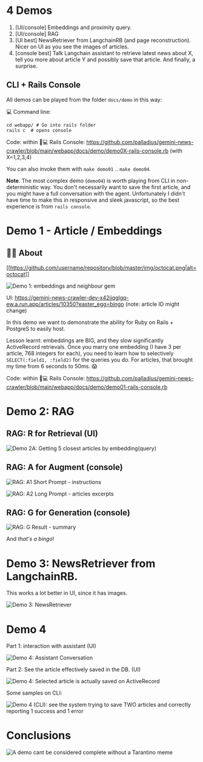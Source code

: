 # 4 Demos

1. [UI/console] Embeddings and proximity query.
2. [UI/console] RAG
3. [UI best] NewsRetriever from LangchainRB (and page reconstruction). Nicer on UI as you see the images of articles.
4. [console best] Talk  Langchain assistant to retrieve latest news about X, tell you more about article Y and possibly save
   that article. And finally, a surprise.

## CLI + Rails Console

All demos can be played from the folder `docs/demo` in this way:

💻 Command line:

```
cd webapp/ # Go into rails folder
rails c  # opens console
```

Code: within 🚊💻 Rails Console:  https://github.com/palladius/gemini-news-crawler/blob/main/webapp/docs/demo/demo0X-rails-console.rb (with X=1,2,3,4)

You can also invoke them with `make demo01` .. `make demo04`.

**Note**. The most complex demo (`demo04`) is worth playing from CLI in non-deterministic way. You don't necessarily want to save the first article, and you might have a full conversation with the agent. Unfortunately I didn't have time to make this in responsive and sleek javascript, so the best experience is from `rails console`.

# Demo 1 - Article / Embeddings

## 🧠🧐 About

[[https://github.com/username/repository/blob/master/img/octocat.png|alt=octocat]]

![Demo 1: embeddings and neighbour gem](https://github.com/palladius/gemini-news-crawler/blob/main/webapp/app/assets/images/demo/demo1.png?raw=true "Demo 1: Embeddings")



UI: https://gemini-news-crawler-dev-x42ijqglgq-ew.a.run.app/articles/10350?easter_egg=bingo (note: article ID might change)

In this demo we want to demonstrate the ability for Ruby on Rails + PostgreS to easily host.

Lesson learnt: embeddings are BIG, and they slow significantly ActiveRecord retrievals.
Once you marry one embedding (I have 3 per article, 768 integers for each), you need to learn how to selectively `SELECT(:field1, :field2)` for the queries you do. For articles, that brought my time from 6 seconds to 50ms. 😱

Code: within 🚊💻 Rails Console:  https://github.com/palladius/gemini-news-crawler/blob/main/webapp/docs/demo/demo01-rails-console.rb

# Demo 2: RAG

## RAG: R for Retrieval (UI)

![Demo 2A: Getting 5 closest articles by embedding(query)](https://github.com/palladius/gemini-news-crawler/blob/main/webapp/app/assets/images/demo/demo2a.png?raw=true "Demo 2A: Getting 5 closest articles by embedding(query)")

<!-- ugly
![Demo 2B: Gemini summarizing the content](https://github.com/palladius/gemini-news-crawler/blob/main/webapp/app/assets/images/demo/demo2b.png?raw=true "Demo 2B: Gemini summarizing the content")
-->

## RAG: A for Augment (console)


![RAG: A1 Short Prompt - instructions](https://github.com/palladius/gemini-news-crawler/blob/main/webapp/app/assets/images/demo/demo02-pt1-short-prompt.png?raw=true "RAG pt1")

![RAG: A2 Long Prompt - articles excerpts](https://github.com/palladius/gemini-news-crawler/blob/main/webapp/app/assets/images/demo/demo02-pt2-long-prompt.png?raw=true "RAG pt2")

## RAG: G for Generation (console)

![RAG: G Result - summary](https://github.com/palladius/gemini-news-crawler/blob/main/webapp/app/assets/images/demo/demo02-pt3-summary.png?raw=true "RAG pt3")

And _that's a bingo_!

# Demo 3: NewsRetriever from LangchainRB.

This works a lot better in UI, since it has images.

<!-- ugly
![Demo 3: NewsRetriever](https://github.com/palladius/gemini-news-crawler/blob/main/webapp/app/assets/images/demo/demo3.png?raw=true "Demo 3: Get news online")
-->
![Demo 3: NewsRetriever](https://github.com/palladius/gemini-news-crawler/blob/main/webapp/app/assets/images/demo/demo3-nice-css.png?raw=true "Demo 3: Get news online")


# Demo 4

Part 1: interaction with assistant (UI)

![Demo 4: Assistant Conversation](https://github.com/palladius/gemini-news-crawler/blob/main/webapp/app/assets/images/demo/demo4a.png?raw=true "Demo 4: Assistant Conversation")

Part 2: See the article effectively saved in the DB. (UI)

![Demo 4: Selected article is actually saved on ActiveRecord](https://github.com/palladius/gemini-news-crawler/blob/main/webapp/app/assets/images/demo/demo4b.png?raw=true "Demo 4: Selected article is actually saved on ActiveRecord")

Some samples on CLI:

![Demo 4 (CLI): see the system trying to save TWO articles and correctly reporting 1 success and 1 error](https://github.com/palladius/gemini-news-crawler/blob/main/webapp/app/assets/images/demo/demo4cli-b.png?raw=true "Demo 4 (CLI): see the system trying to save TWO articles and correctly reporting 1 success and 1 error")



# Conclusions

![A demo cant be considered complete without a Tarantino meme](https://github.com/palladius/gemini-news-crawler/blob/main/webapp/app/assets/images/thats-a-bingo.gif?raw=true "Ooh thats a bingo!")
